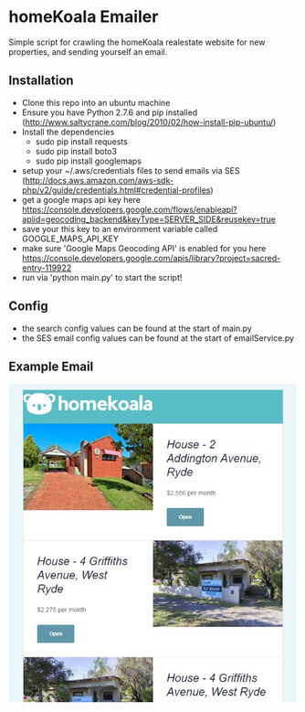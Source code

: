 # homeKoala Emailer

Simple script for crawling the homeKoala realestate website for new properties, and sending yourself an email.

## Installation
- Clone this repo into an ubuntu machine
- Ensure you have Python 2.7.6 and pip installed (http://www.saltycrane.com/blog/2010/02/how-install-pip-ubuntu/)
- Install the dependencies
  - sudo pip install requests
  - sudo pip install boto3
  - sudo pip install googlemaps
- setup your ~/.aws/credentials files to send emails via SES (http://docs.aws.amazon.com/aws-sdk-php/v2/guide/credentials.html#credential-profiles)
- get a google maps api key here https://console.developers.google.com/flows/enableapi?apiid=geocoding_backend&keyType=SERVER_SIDE&reusekey=true
- save your this key to an environment variable called GOOGLE_MAPS_API_KEY
- make sure 'Google Maps Geocoding API' is enabled for you here https://console.developers.google.com/apis/library?project=sacred-entry-119922
- run via 'python main.py' to start the script!

## Config
- the search config values can be found at the start of main.py
- the SES email config values can be found at the start of emailService.py
 
## Example Email
![alt text](https://raw.githubusercontent.com/dedril/homeKoalaEmailer/master/assets/homeKoalaExample.JPG "example")
